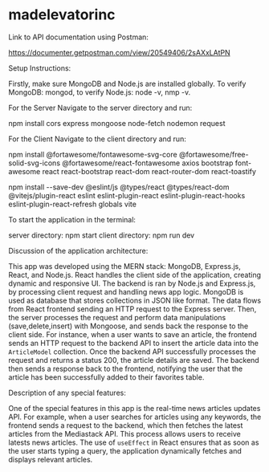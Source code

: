 # madelevatorinc

Link to API documentation using Postman:

https://documenter.getpostman.com/view/20549406/2sAXxLAtPN

Setup Instructions:

Firstly, make sure MongoDB and Node.js are installed globally.
To verify MongoDB: mongod, to verify Node.js: node -v, nmp -v.

For the Server
Navigate to the server directory and run:

npm install cors express mongoose node-fetch nodemon request

For the Client
Navigate to the client directory and run:

npm install @fortawesome/fontawesome-svg-core @fortawesome/free-solid-svg-icons @fortawesome/react-fontawesome axios bootstrap font-awesome react react-bootstrap react-dom react-router-dom react-toastify

npm install --save-dev @eslint/js @types/react @types/react-dom @vitejs/plugin-react eslint eslint-plugin-react eslint-plugin-react-hooks eslint-plugin-react-refresh globals vite

To start the application in the terminal:

server directory: npm start
client directory: npm run dev

Discussion of the application architecture:

This app was developed using the MERN stack: MongoDB, Express.js, React, and Node.js. React handles the client side of the application,
creating dynamic and responsive UI. The backend is ran by Node.js and Express.js, by processing client request and handling news app logic.
MongoDB is used as database that stores collections in JSON like format. The data flows from React frontend sending an HTTP request to the
Express server. Then, the server processes the request and perform data manipulations (save,delete,insert) with Mongoose, and sends back the response to the client side. For instance, when a user wants to save an article, the frontend sends an HTTP request to the backend API to insert the article data into the `ArticleModel` collection. Once the backend API successfully processes the request and returns a status 200, the article details are saved. The backend then sends a response back to the frontend, notifying the user that the article has been successfully added to their favorites table.

Description of any special features:

One of the special features in this app is the real-time news articles updates API. For example, when a user searches for articles using any keywords, the frontend sends a request to the backend, which then fetches the latest articles from the Mediastack API. This process allows users to receive latests news articles. The use of `useEffect` in React ensures that as soon as the user starts typing a query, the application dynamically fetches and displays relevant articles.
